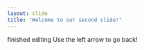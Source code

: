 ```yaml
---
layout: slide
title: "Welcome to our second slide!"
---
```

finished editing
Use the left arrow to go back!

